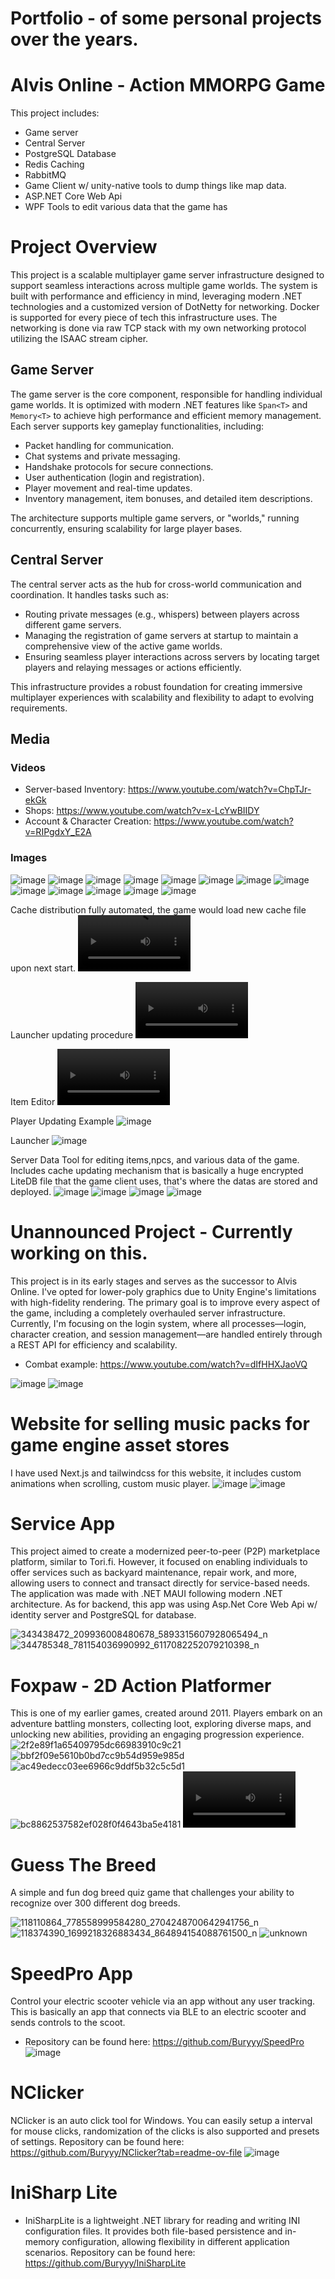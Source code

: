 # Portfolio - of some personal projects over the years. 

# Alvis Online - Action MMORPG Game

This project includes:
- Game server
- Central Server
- PostgreSQL Database
- Redis Caching
- RabbitMQ
- Game Client w/ unity-native tools to dump things like map data.
- ASP.NET Core Web Api
- WPF Tools to edit various data that the game has

# Project Overview

This project is a scalable multiplayer game server infrastructure designed to support seamless interactions across multiple game worlds. The system is built with performance and efficiency in mind, leveraging modern .NET technologies and a customized version of DotNetty for networking. Docker is supported for every piece of tech this infrastructure uses. The networking is done via raw TCP stack with my own networking protocol utilizing the ISAAC stream cipher.

## Game Server

The game server is the core component, responsible for handling individual game worlds. It is optimized with modern .NET features like `Span<T>` and `Memory<T>` to achieve high performance and efficient memory management. Each server supports key gameplay functionalities, including:

- Packet handling for communication.
- Chat systems and private messaging.
- Handshake protocols for secure connections.
- User authentication (login and registration).
- Player movement and real-time updates.
- Inventory management, item bonuses, and detailed item descriptions.

The architecture supports multiple game servers, or "worlds," running concurrently, ensuring scalability for large player bases.

## Central Server

The central server acts as the hub for cross-world communication and coordination. It handles tasks such as:

- Routing private messages (e.g., whispers) between players across different game servers.
- Managing the registration of game servers at startup to maintain a comprehensive view of the active game worlds.
- Ensuring seamless player interactions across servers by locating target players and relaying messages or actions efficiently.

This infrastructure provides a robust foundation for creating immersive multiplayer experiences with scalability and flexibility to adapt to evolving requirements.

## Media

### Videos
- Server-based Inventory: https://www.youtube.com/watch?v=ChpTJr-ekGk
- Shops: https://www.youtube.com/watch?v=x-LcYwBIIDY
- Account & Character Creation: https://www.youtube.com/watch?v=RIPgdxY_E2A

### Images
![image](https://github.com/user-attachments/assets/6a82bac9-2d2e-4245-a914-1c0eca357178)
![image](https://github.com/user-attachments/assets/53cd0f79-03a2-4859-984b-e2fdc17f2471)
![image](https://github.com/user-attachments/assets/556dc823-47cc-46f8-9606-a5039cff4d3b)
![image](https://github.com/user-attachments/assets/93254088-3047-45e5-b863-52e3e90c4bf9)
![image](https://github.com/user-attachments/assets/a357f383-362a-4f0b-ad44-b2e28adcbf0a)
![image](https://github.com/user-attachments/assets/14959f05-8eb6-4f80-af97-7ef70f6009f3)
![image](https://github.com/user-attachments/assets/6b3d0598-eb98-4013-8a1b-4ea9ff1f1097)
![image](https://github.com/user-attachments/assets/248adc6d-0694-4ad8-b108-12b2cb69a83c)
![image](https://github.com/user-attachments/assets/7f8216ca-7a25-417c-859b-b0535abc1e95)
![image](https://github.com/user-attachments/assets/6c80ca4b-efd5-4d2d-884a-b4580289da07)
![image](https://github.com/user-attachments/assets/cebb1260-61f9-48ea-8b71-99af62b2e4d0)
![image](https://github.com/user-attachments/assets/a9e53b53-b0c4-4e51-97ab-c20d4f5c06aa)
![image](https://github.com/user-attachments/assets/7de07d0a-ff5c-4510-8248-2334d09001ae)

Cache distribution fully automated, the game would load new cache file upon next start.
 <video src='https://github.com/user-attachments/assets/fbc2db36-b3a5-4122-8cb3-5b9c1a991ddb' width=180/>

Launcher updating procedure
<video  src='https://github.com/user-attachments/assets/16179682-beb3-4a24-aa8e-6edacc17b093' width=180/>

Item Editor
<video  src='https://github.com/user-attachments/assets/e0154164-d7cb-4974-9253-b867342eb5a6' width=180/> 
![image](https://github.com/user-attachments/assets/7bdbd86b-a9c2-4010-844f-d8257c651fd4)


Player Updating Example
![image](https://github.com/user-attachments/assets/2489eca2-4bf6-4631-89ed-1ec72abfcccf)

Launcher
![image](https://github.com/user-attachments/assets/311262d9-5ff9-4f78-8ec1-06cedc2c0069)

Server Data Tool for editing items,npcs, and various data of the game. Includes cache updating mechanism that is basically a huge encrypted LiteDB file that the game client uses, that's where the datas are stored and deployed.
![image](https://github.com/user-attachments/assets/503e6d14-b798-4112-8ace-99f5dc2b1ec4)
![image](https://github.com/user-attachments/assets/9a35cd0c-af45-4adb-bbb4-db38721a1122)
![image](https://github.com/user-attachments/assets/f3305ede-56ba-4593-82d5-42eb294d6bf8)
![image](https://github.com/user-attachments/assets/d7b089ca-0c89-4f63-b30c-5aca673adf6a)


# Unannounced Project - Currently working on this.

This project is in its early stages and serves as the successor to Alvis Online. I've opted for lower-poly graphics due to Unity Engine's limitations with high-fidelity rendering. The primary goal is to improve every aspect of the game, including a completely overhauled server infrastructure. Currently, I'm focusing on the login system, where all processes—login, character creation, and session management—are handled entirely through a REST API for efficiency and scalability.
- Combat example: https://www.youtube.com/watch?v=dIfHHXJaoVQ
  
![image](https://github.com/user-attachments/assets/6f67431b-46c6-4833-b6ea-f8d16902717b)
![image](https://github.com/user-attachments/assets/d843449c-9430-4a65-86ef-a211e9ed75be)

 # Website for selling music packs for game engine asset stores

I have used Next.js and tailwindcss for this website, it includes custom animations when scrolling, custom music player.
![image](https://github.com/user-attachments/assets/fc0c1ad6-c3ae-4053-8ea8-4860dea2af11)
![image](https://github.com/user-attachments/assets/073acd2e-3552-44e2-ae54-85d3581aff25)


# Service App
This project aimed to create a modernized peer-to-peer (P2P) marketplace platform, similar to Tori.fi. However, it focused on enabling individuals to offer services such as backyard maintenance, repair work, and more, allowing users to connect and transact directly for service-based needs. The application was made with .NET MAUI following modern .NET architecture. As for backend, this app was using Asp.Net Core Web Api w/ identity server and PostgreSQL for database.

![343438472_209936008480678_5893315607928065494_n](https://github.com/user-attachments/assets/8e58453f-573e-4ff1-9b5b-fb3f8c48d49a)
![344785348_781154036990992_6117082252079210398_n](https://github.com/user-attachments/assets/344fb3f2-b5eb-4ca7-b395-3a1d7570ee76)

# Foxpaw - 2D Action Platformer
This is one of my earlier games, created around 2011. Players embark on an adventure battling monsters, collecting loot, exploring diverse maps, and unlocking new abilities, providing an engaging progression experience.
![2f2e89f1a65409795dc66983910c9c21](https://github.com/user-attachments/assets/16c52834-324f-4cc1-af9e-b8c9f8095205)
![bbf2f09e5610b0bd7cc9b54d959e985d](https://github.com/user-attachments/assets/dfd2e672-7fa7-43af-9fbc-4b1ee09df6cb)
![ac49edecc03ee6966c9ddf5b32c5c5d1](https://github.com/user-attachments/assets/17785384-8064-4923-bddd-9c099f1b96b4)
![bc8862537582ef028f0f4643ba5e4181](https://github.com/user-attachments/assets/06f93116-678f-4400-8686-d6a968eb78e7)
<video  src='https://github.com/user-attachments/assets/489cdb19-8018-4023-9357-cd167daf2339' width=180/>  
<video  src='https://github.com/user-attachments/assets/88f1d769-08a3-46ad-b12f-e3241bc3203f' width=180/>  

# Guess The Breed
A simple and fun dog breed quiz game that challenges your ability to recognize over 300 different dog breeds.

![118110864_778558999584280_2704248700642941756_n](https://github.com/user-attachments/assets/50d64557-acb8-450d-856a-aaf67777c4d9)
![118374390_1699218326883434_864894154088761500_n](https://github.com/user-attachments/assets/e5ba5e93-1bce-48aa-9539-58383e1b4a94)
![unknown](https://github.com/user-attachments/assets/f025d052-f802-4dd7-9af1-245345bdcfef)

# SpeedPro App
Control your electric scooter vehicle via an app without any user tracking. This is basically an app that connects via BLE to an electric scooter and sends controls to the scoot.
- Repository can be found here: https://github.com/Buryyy/SpeedPro
![image](https://github.com/user-attachments/assets/bdb23a06-308d-4023-979c-1eaa39599a8c) 

# NClicker 
NClicker is an auto click tool for Windows. You can easily setup a interval for mouse clicks, randomization of the clicks is also supported and presets of settings.
Repository can be found here: https://github.com/Buryyy/NClicker?tab=readme-ov-file
![image](https://github.com/user-attachments/assets/4b0927e4-a6a0-4f37-bb9c-04d0dfc2d2fe)

# IniSharp Lite
- IniSharpLite is a lightweight .NET library for reading and writing INI configuration files. It provides both file-based persistence and in-memory configuration, allowing flexibility in different application scenarios.
Repository can be found here: https://github.com/Buryyy/IniSharpLite

 
